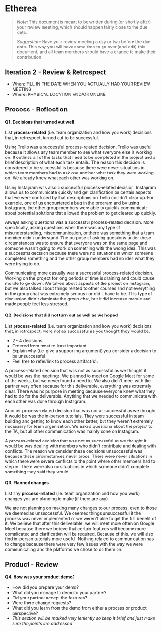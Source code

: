# Etherea

 > _Note:_ This document is meant to be written during (or shortly after) your review meeting, which should happen fairly close to the due date.      
 >      
 > _Suggestion:_ Have your review meeting a day or two before the due date. This way you will have some time to go over (and edit) this document, and all team members should have a chance to make their contribution.


## Iteration 2 - Review & Retrospect

 * When: FILL IN THE DATE WHEN YOU ACTUALLY HAD YOUR REVIEW MEETING
 * Where: PHYSICAL LOCATION AND/OR ONLINE

## Process - Reflection


#### Q1. Decisions that turned out well

List **process-related** (i.e. team organization and how you work) decisions that, in retrospect, turned out to be successful.

Using Trello was a successful process-related decision. Trello was useful because it allows any team member to see what everyone else is working on. It outlines all of the tasks that need to be completed in the project and a brief description of what each task entails. The reason this decision is considered to be successful is because there were never situations in which team members had to ask one another what task they were working on. We already knew what each other was working on. 

Using Instagram was also a successful process-related decision. Instagram allows us to communicate quickly and get clarification on certain aspects that we were confused by that descriptions on Trello couldn't clear up. For example, one of us encountered a bug in the program and by using Instagram, the other group members were able to quickly communicate about potential solutions that allowed the problem to get cleared up quickly. 

Always asking questions was a successful process-related decision. More specifically, asking questions when there was any type of misunderstanding, miscommunication, or there was something that a team member didn't understand. The purpose of asking questions under these circumstances was to ensure that everyone was on the same page and someone wasn't going to work on something with the wrong idea. This was a successful decision because there were no situations in which someone completed something and the other group members had no idea what they were trying to do. 

Communicating more casually was a successful process-related decision. Working on the project for long periods of time is draining and could cause morale to go down. We talked about aspects of the project on Instagram, but we also talked about things related to other courses and not everything in the group chat was extremely serious nor did it have to be. This type of discussion didn't dominate the group chat, but it did increase morale and made people feel less stressed. 

#### Q2. Decisions that did not turn out as well as we hoped

List **process-related** (i.e. team organization and how you work) decisions that, in retrospect, were not as successful as you thought they would be.

 * 2 - 4 decisions.
 * Ordered from most to least important.
 * Explain why (i.e. give a supporting argument) you consider a decision to be unsuccessful
 * Feel free to refer/link to process artifact(s).

A process-related decision that was not as successful as we thought it would be was the meetings. We planned to meet on Google Meet for some of the weeks, but we never found a need to. We also didn't meet with the partner very often because for this deliverable, everything was extremely clear. There was no purpose in meeting because everyone knew what they had to do for the deliverable. Anything that we needed to communicate with each other was done through Instagram.

Another process-related decision that was not as successful as we thought it would be was the in-person tutorials. They were successful in team building and getting to know each other better, but they weren't extremely necessary for team organization. We asked questions about the project to the TA, but all other communication was mainly done on Instagram. 

A process-related decision that was not as successful as we thought it would be was dealing with members who didn't contribute and dealing with conflicts. The reason we consider these decisions unsuccessful was because these circumstances never arose. There were never situations in which there were severe conflicts to the point where other members had to step in. There were also no situations in which someone didn't complete something they said they would.


#### Q3. Planned changes

List any **process-related** (i.e. team organization and how you work) changes you are planning to make (if there are any)

We are not planning on making many changes to our process, even to those we deemed as unsuccessful. We deemed things unsuccessful if the process was never implemented or we weren't able to get the full benefit of it. We believe that after this deliverable, we will meet more often on Google Meet because there we believe that certain features will become more complicated and clarification will be required. Because of this, we will also find in-person tutorials more useful. Nothing related to communication has to change because there were very few issues with the way we were communicating and the platforms we chose to do them on. 

## Product - Review

#### Q4. How was your product demo?
 * How did you prepare your demo?
 * What did you manage to demo to your partner?
 * Did your partner accept the features?
 * Were there change requests?
 * What did you learn from the demo from either a process or product perspective?
 * *This section will be marked very leniently so keep it brief and just make sure the points are addressed*
